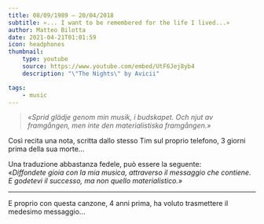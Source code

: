 ```yaml
---
title: 08/09/1989 – 20/04/2018
subtitle: «... I want to be remembered for the life I lived...»
author: Matteo Bilotta
date: 2021-04-21T01:01:59
icon: headphones
thumbnail:
    type: youtube
    source: https://www.youtube.com/embed/UtF6Jej8yb4
    description: "\"The Nights\" by Avicii"

tags:
    - music
---
```


> *«Sprid glädje genom min musik, i budskapet. Och njut av framgången, men inte den materialistiska framgången.»*

Così recita una nota, scritta dallo stesso Tim sul proprio telefono, 3 giorni prima della sua morte...  

Una traduzione abbastanza fedele, può essere la seguente:  
*«Diffondete gioia con la mia musica, attraverso il messaggio che contiene. E godetevi il successo, ma non quello materialistico.»*

---

E proprio con questa canzone, 4 anni prima, ha voluto trasmettere il medesimo messaggio...
